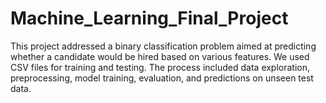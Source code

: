 # Machine_Learning_Final_Project
This project addressed a binary classification problem aimed at predicting whether a candidate would be hired based on various features. We used CSV files for training and testing. The process included data exploration, preprocessing, model training, evaluation, and predictions on unseen test data.

